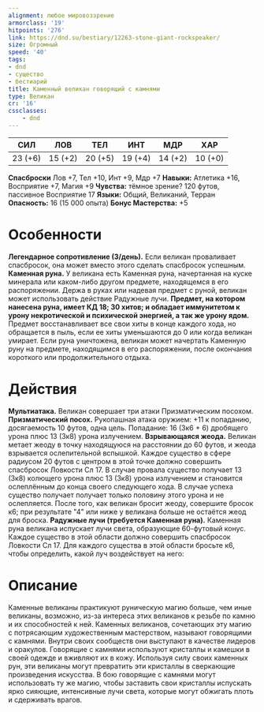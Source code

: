 ```yaml
---
alignment: любое мировоззрение
armorclass: '19'
hitpoints: '276'
link: https://dnd.su/bestiary/12263-stone-giant-rockspeaker/
size: Огромный
speed: '40'
tags:
- dnd
- существо
- бестиарий
title: Каменный великан говорящий с камнями
type: Великан
cr: '16'
cssclasses:
    - dnd
---
```



| СИЛ | ЛОВ | ТЕЛ | ИНТ | МДР | ХАР |
|---|---|---|---|---|---|
| 23 (+6) | 15 (+2) | 20 (+5) | 19 (+4) | 14 (+2) | 10 (+0) |
**Спасброски** Лов +7, Тел +10, Инт +9, Мдр +7
**Навыки:** Атлетика +16, Восприятие +7, Магия +9
**Чувства:** тёмное зрение? 120 футов, пассивное Восприятие 17
**Языки:** Общий, Великаний, Терран
**Опасность:** 16 (15 000 опыта)
**Бонус Мастерства:** +5


# Особенности
**Легендарное сопротивление (3/день).** Если великан проваливает спасбросок, она может вместо этого сделать спасбросок успешным.
**Каменная руна.** У великана есть Каменная руна, начертанная на куске минерала или каком-либо другом предмете, находящемся в его распоряжении. Держа в руках или надевая предмет с руной, великан может использовать действие Радужные лучи.
**Предмет, на котором нанесена руна, имеет КД 18; 30 хитов; и обладает иммунитетом к урону некротической и психической энергией, а так же урону ядом.** Предмет восстанавливает все свои хиты в конце каждого хода, но обращается в пыль, если ее хиты уменьшаются до 0 или когда великан умирает. Если руна уничтожена, великан может начертать Каменную руну на предмете, находящимся в его распоряжении, после окончания короткого или продолжительного отдыха.


# Действия
**Мультиатака.** Великан совершает три атаки Призматическим посохом.
**Призматический посох.** Рукопашная атака оружием: +11 к попаданию, досягаемость 10 футов, одна цель. Попадание: 16 (3к6 + 6) дробящего урона плюс 13 (3к8) урона излучением.
**Взрывающаяся жеода.** Великан метает жеоду в точку находящуюся на расстоянии до 60 футов, и жеода взрывается ослепительной вспышкой. Каждое существо в сфере радиусом 20 футов с центром в этой точке должно совершить спасбросок Ловкости Сл 17. В случае провала существо получает 13 (3к8) колющего урона плюс 13 (3к8) урона излучением и становится ослеплённым до конца своего следующего хода. В случае успеха существо получает получает только половину этого урона и не ослепляется. После того, как великан бросит жеоду, совершите бросок к6; при результате "4" или ниже у великана больше не остаётся жеод для броска.
**Радужные лучи (требуется Каменная руна).** Каменная руна великана испускает лучи света, образующие 60-футовый конус. Каждое существо в этой области должно совершить спасбросок Ловкости Сл 17. Для каждого существа в этой области бросьте к6, чтобы определить, какой луч воздействует на него:


# Описание
Каменные великаны практикуют руническую магию больше, чем иные великаны, возможно, из-за интереса этих великанов к резьбе по камню и их способностей к ней. Каменных великанов, сочетающих эту магию с потрясающим художественным мастерством, называют говорящими с камнями. Внутри своих сообществ они выступают в качестве лидеров и оракулов. Говорящие с камнями используют кристаллы и камешки в своей одежде и вживляют их в кожу. Используя силу своих каменных рун, эти великаны могут превратить эти кристаллы в сверкающие произведения искусства. В бою говорящие с камнями могут использовать ту же магию, чтобы заставить свои кристаллы испускать ярко сияющие, интенсивные лучи света, которые могут обжигать плоть и сдерживать врагов.